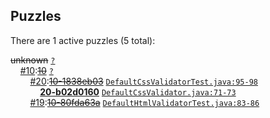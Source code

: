 ## Puzzles

There are 1 active puzzles (5 total):


<del>unknown</del> [`?`](../master/?)<br/>
&nbsp;&nbsp;&nbsp;&nbsp;[#10](https://github.com/jcabi/jcabi-w3c/issues/10):[<del>10</del>](https://github.com/jcabi/jcabi-w3c/issues/10) [`?`](../master/?)<br/>
&nbsp;&nbsp;&nbsp;&nbsp;&nbsp;&nbsp;&nbsp;&nbsp;[#20](https://github.com/jcabi/jcabi-w3c/issues/20):[<del>10-1838eb03</del>](https://github.com/jcabi/jcabi-w3c/issues/20) [`DefaultCssValidatorTest.java:95-98`](../master/src/test/java/com/jcabi/w3c/DefaultCssValidatorTest.java#L95-L98)<br/>
&nbsp;&nbsp;&nbsp;&nbsp;&nbsp;&nbsp;&nbsp;&nbsp;&nbsp;&nbsp;&nbsp;&nbsp;[**20-b02d0160**]() [`DefaultCssValidator.java:71-73`](../master/src/main/java/com/jcabi/w3c/DefaultCssValidator.java#L71-L73)<br/>
&nbsp;&nbsp;&nbsp;&nbsp;&nbsp;&nbsp;&nbsp;&nbsp;[#19](https://github.com/jcabi/jcabi-w3c/issues/19):[<del>10-80fda63a</del>](https://github.com/jcabi/jcabi-w3c/issues/19) [`DefaultHtmlValidatorTest.java:83-86`](../master/src/test/java/com/jcabi/w3c/DefaultHtmlValidatorTest.java#L83-L86)<br/>